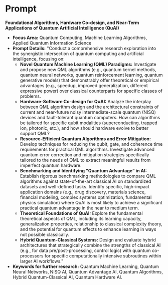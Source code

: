 # Prompt

**Foundational Algorithms, Hardware Co-design, and Near-Term Applications of
Quantum Artificial Intelligence (QuAI)**

- **Focus Area:** Quantum Computing, Machine Learning Algorithms, Applied Quantum Information Science
- **Prompt Details:** "Conduct a comprehensive research exploration into the synergistic intersection of quantum computing and artificial intelligence, focusing on:
  - **Novel Quantum Machine Learning (QML) Paradigms:** Investigate and propose new QML algorithms (e.g., quantum kernel methods, quantum neural networks, quantum reinforcement learning, quantum generative models) that demonstrably offer theoretical or empirical advantages (e.g., speedup, improved generalization, different expressive power) over classical counterparts for specific classes of problems.
  - **Hardware-Software Co-design for QuAI:** Analyze the interplay between QML algorithm design and the architectural constraints of current and near-future noisy intermediate-scale quantum (NISQ) devices and fault-tolerant quantum computers. How can algorithms be tailored for specific qubit modalities (superconducting, trapped ion, photonic, etc.), and how should hardware evolve to better support QML?
  - **Resource-Efficient Quantum Algorithms and Error Mitigation:** Develop techniques for reducing the qubit, gate, and coherence time requirements for practical QML algorithms. Investigate advanced quantum error correction and mitigation strategies specifically tailored to the needs of QML to extract meaningful results from imperfect quantum hardware.
  - **Benchmarking and Identifying "Quantum Advantage" in AI:** Establish rigorous benchmarking methodologies to compare QML algorithms against state-of-the-art classical AI on standardized datasets and well-defined tasks. Identify specific, high-impact application domains (e.g., drug discovery, materials science, financial modeling, complex systems optimization, fundamental physics simulation) where QuAI is most likely to achieve a significant practical quantum advantage in the near to medium term.
  - **Theoretical Foundations of QuAI:** Explore the fundamental theoretical aspects of QML, including its learning capacity, generalization properties, relationship to classical complexity theory, and the potential for quantum effects to enhance learning in ways not possible classically.
  - **Hybrid Quantum-Classical Systems:** Design and evaluate hybrid architectures that strategically combine the strengths of classical AI (e.g., for data pre/post-processing, control logic) with quantum co-processors for specific computationally intensive subroutines within larger AI workflows."
- **Keywords for further research:** Quantum Machine Learning, Quantum Neural Networks, NISQ AI, Quantum Advantage AI, Quantum Algorithms, Hybrid Quantum-Classical AI, Quantum Hardware AI.
